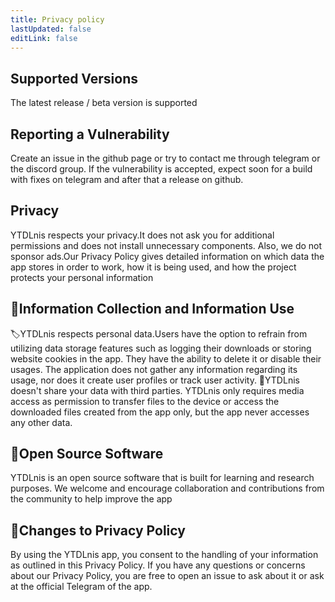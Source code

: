 ```yaml
---
title: Privacy policy
lastUpdated: false
editLink: false
---
```


## Supported Versions

The latest release / beta version is supported

## Reporting a Vulnerability

Create an issue in the github page or try to contact me through telegram or the discord group.
If the vulnerability is accepted, expect soon for a build with fixes on telegram and after that a release on github.

## Privacy
YTDLnis respects your privacy.It does not ask you for additional permissions and does not install unnecessary components. Also, we do not sponsor ads.Our Privacy Policy gives detailed information on which data the app stores in order to work, how it is being used, and how the project protects your personal information

## 📎Information Collection and Information Use

🏷YTDLnis respects personal data.Users have the option to refrain from utilizing data storage features such as logging their downloads or storing website cookies in the app. They have the ability to delete it or disable their usages.
The application does not gather any information regarding its usage, nor does it create user profiles or track user activity.
📢YTDLnis doesn't share your data with third parties.
YTDLnis only requires media access as permission to transfer files to the device or access the downloaded files created from the app only, but the app never accesses any other data.

## 📎Open Source Software
YTDLnis is an open source software that is built for learning and research purposes. We welcome and encourage collaboration and contributions from the community to help improve the app

## 📎Changes to Privacy Policy

By using the YTDLnis app, you consent to the handling of your information as outlined in this Privacy Policy. If you have any questions or concerns about our Privacy Policy, you are free to open an issue to ask about it or ask at the official Telegram of the app.
